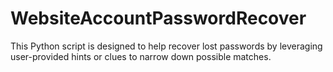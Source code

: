 # WebsiteAccountPasswordRecover
This Python script is designed to help recover lost passwords by leveraging user-provided hints or clues to narrow down possible matches.
